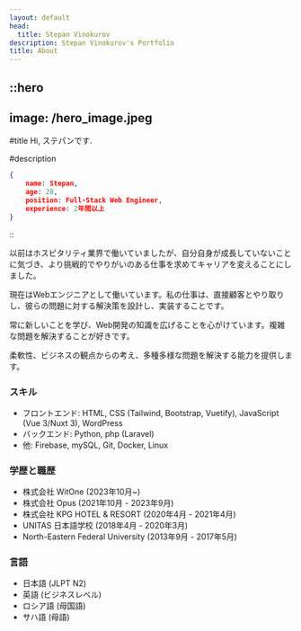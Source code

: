 ```yaml
---
layout: default
head:
  title: Stepan Vinokurov
description: Stepan Vinokurov's Portfolio
title: About
---
```


::hero
---
image: /hero_image.jpeg
---
#title
Hi, ステパンです.

#description
```json
{
    name: Stepan,
    age: 28,
    position: Full-Stack Web Engineer,
    experience: 2年間以上
}
```
::

以前はホスピタリティ業界で働いていましたが、自分自身が成長していないことに気づき、より挑戦的でやりがいのある仕事を求めてキャリアを変えることにしました。

現在はWebエンジニアとして働いています。私の仕事は、直接顧客とやり取りし、彼らの問題に対する解決策を設計し、実装することです。

常に新しいことを学び、Web開発の知識を広げることを心がけています。複雑な問題を解決することが好きです。

柔軟性、ビジネスの観点からの考え、多種多様な問題を解決する能力を提供します。

### スキル

- フロントエンド: HTML, CSS (Tailwind, Bootstrap, Vuetify), JavaScript (Vue 3/Nuxt 3), WordPress
- バックエンド: Python, php (Laravel)
- 他: Firebase, mySQL, Git, Docker, Linux

### 学歴と職歴

- 株式会社 WitOne (2023年10月\~)
- 株式会社 Opus (2021年10月 - 2023年9月)
- 株式会社 KPG HOTEL & RESORT (2020年4月 - 2021年4月)
- UNITAS 日本語学校 (2018年4月 - 2020年3月)
- North-Eastern Federal University (2013年9月 - 2017年5月)

### 言語

- 日本語 (JLPT N2)
- 英語 (ビジネスレベル)
- ロシア語 (母国語)
- サハ語 (母語)
